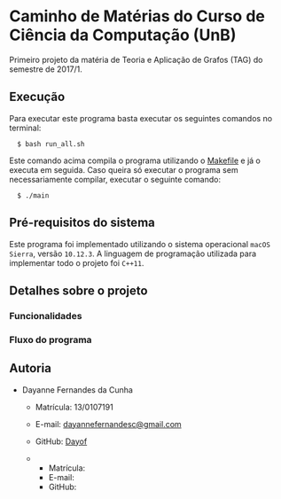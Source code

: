 # Caminho de Matérias do Curso de Ciência da Computação (UnB)

Primeiro projeto da matéria de Teoria e Aplicação de Grafos (TAG) do semestre de 2017/1.

## Execução

Para executar este programa basta executar os seguintes comandos no terminal:

```
  $ bash run_all.sh
```

Este comando acima compila o programa utilizando o [Makefile](https://github.com/Dayof/college_path/blob/master/Makefile) e já o executa em seguida. Caso queira só executar o programa sem necessariamente compilar, executar o seguinte comando:

```
  $ ./main
```

## Pré-requisitos do sistema

Este programa foi implementado utilizando o sistema operacional ``macOS Sierra``, versão ``10.12.3``. A linguagem de programação utilizada para implementar todo o projeto foi ``C++11``.

## Detalhes sobre o projeto

### Funcionalidades

### Fluxo do programa

## Autoria

- Dayanne Fernandes da Cunha
  - Matrícula: 13/0107191
  - E-mail: dayannefernandesc@gmail.com
  - GitHub: [Dayof](https://github.com/Dayof)

  -
    - Matrícula:
    - E-mail:
    - GitHub:
